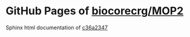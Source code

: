 GitHub Pages of [biocorecrg/MOP2](https://github.com/biocorecrg/MOP2.git)
===
Sphinx html documentation of [c36a2347](https://github.com/biocorecrg/MOP2/tree/c36a23474e0afe92f550cd68f6f855a99b5db8a6)
